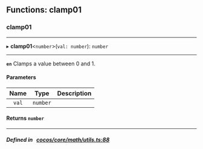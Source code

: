 ## Functions: clamp01

### clamp01


___
▸ **clamp01**<`number`\>(`val: number`): `number`
___


**`en`** Clamps a value between 0 and 1.<br/>



#### Parameters

| Name | Type | Description |
| :------: | :------: | :------: |
| `val` | `number` |   |

#### Returns `number` 
___


##### Defined in &nbsp;   [cocos/core/math/utils.ts:88](https://github.com/cocos-creator/engine/blob/c7bf6b8a9/cocos/core/math/utils.ts#L88)&nbsp;
